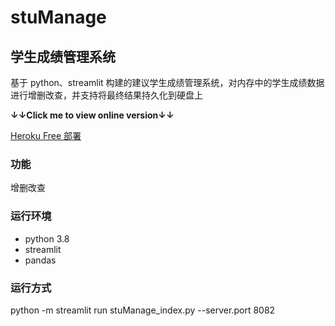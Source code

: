 # stuManage
## 学生成绩管理系统
基于 python、streamlit 构建的建议学生成绩管理系统，对内存中的学生成绩数据进行增删改查，并支持将最终结果持久化到硬盘上

**↓↓Click me to view online version↓↓**



[Heroku Free 部署](https://student-score-management.herokuapp.com/)

### 功能
增删改查
### 运行环境
- python 3.8
- streamlit
- pandas
### 运行方式
python -m streamlit run stuManage_index.py --server.port 8082
